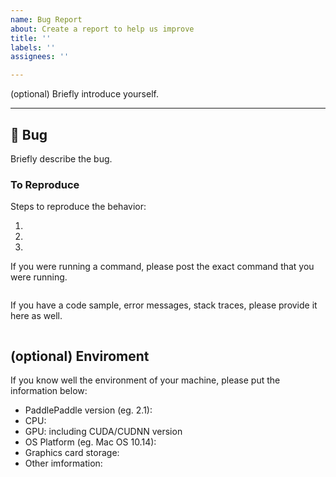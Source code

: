 ```yaml
---
name: Bug Report
about: Create a report to help us improve
title: ''
labels: ''
assignees: ''

---
```


(optional) Briefly introduce yourself.

---

## 🐛 Bug

Briefly describe the bug.

### To Reproduce

Steps to reproduce the behavior:

1.
2.
3.

If you were running a command, please post the exact command that you were running.

```bash

```

If you have a code sample, error messages, stack traces, please provide it here as well.

```python

```

## (optional) Enviroment

If you know well the environment of your machine, please put the information below:

- PaddlePaddle version (eg. 2.1):
- CPU: 
- GPU: including CUDA/CUDNN version
- OS Platform (eg. Mac OS 10.14): 
- Graphics card storage: 
- Other imformation:
